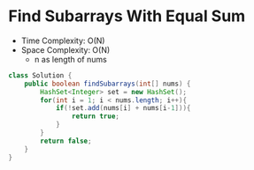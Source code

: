 # Find Subarrays With Equal Sum

- Time Complexity: O(N)
- Space Complexity: O(N)
  - n as length of nums

```java
class Solution {
    public boolean findSubarrays(int[] nums) {
        HashSet<Integer> set = new HashSet();
        for(int i = 1; i < nums.length; i++){
            if(!set.add(nums[i] + nums[i-1])){
                return true;
            }
        }
        return false;
    }
}
```
